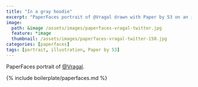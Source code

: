 ```yaml
---
title: "In a gray hoodie"
excerpt: "PaperFaces portrait of @Vragal drawn with Paper by 53 on an iPad."
image: 
  path: &image /assets/images/paperfaces-vragal-twitter.jpg 
  feature: *image
  thumbnail: /assets/images/paperfaces-vragal-twitter-150.jpg
categories: [paperfaces]
tags: [portrait, illustration, Paper by 53]
---
```


PaperFaces portrait of [@Vragal](https://twitter.com/Vragal).

{% include boilerplate/paperfaces.md %}
